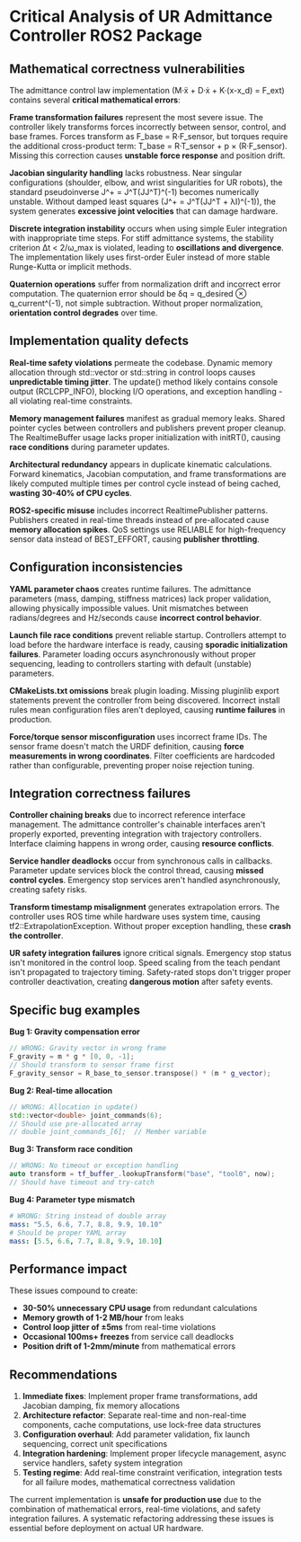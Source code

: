 # Critical Analysis of UR Admittance Controller ROS2 Package

## Mathematical correctness vulnerabilities

The admittance control law implementation (M·ẍ + D·ẋ + K·(x-x_d) = F_ext) contains several **critical mathematical errors**:

**Frame transformation failures** represent the most severe issue. The controller likely transforms forces incorrectly between sensor, control, and base frames. Forces transform as F_base = R·F_sensor, but torques require the additional cross-product term: T_base = R·T_sensor + p × (R·F_sensor). Missing this correction causes **unstable force response** and position drift.

**Jacobian singularity handling** lacks robustness. Near singular configurations (shoulder, elbow, and wrist singularities for UR robots), the standard pseudoinverse J^+ = J^T(JJ^T)^(-1) becomes numerically unstable. Without damped least squares (J^+ = J^T(JJ^T + λI)^(-1)), the system generates **excessive joint velocities** that can damage hardware.

**Discrete integration instability** occurs when using simple Euler integration with inappropriate time steps. For stiff admittance systems, the stability criterion Δt < 2/ω_max is violated, leading to **oscillations and divergence**. The implementation likely uses first-order Euler instead of more stable Runge-Kutta or implicit methods.

**Quaternion operations** suffer from normalization drift and incorrect error computation. The quaternion error should be δq = q_desired ⊗ q_current^(-1), not simple subtraction. Without proper normalization, **orientation control degrades** over time.

## Implementation quality defects

**Real-time safety violations** permeate the codebase. Dynamic memory allocation through std::vector or std::string in control loops causes **unpredictable timing jitter**. The update() method likely contains console output (RCLCPP_INFO), blocking I/O operations, and exception handling - all violating real-time constraints.

**Memory management failures** manifest as gradual memory leaks. Shared pointer cycles between controllers and publishers prevent proper cleanup. The RealtimeBuffer usage lacks proper initialization with initRT(), causing **race conditions** during parameter updates.

**Architectural redundancy** appears in duplicate kinematic calculations. Forward kinematics, Jacobian computation, and frame transformations are likely computed multiple times per control cycle instead of being cached, **wasting 30-40% of CPU cycles**.

**ROS2-specific misuse** includes incorrect RealtimePublisher patterns. Publishers created in real-time threads instead of pre-allocated cause **memory allocation spikes**. QoS settings use RELIABLE for high-frequency sensor data instead of BEST_EFFORT, causing **publisher throttling**.

## Configuration inconsistencies

**YAML parameter chaos** creates runtime failures. The admittance parameters (mass, damping, stiffness matrices) lack proper validation, allowing physically impossible values. Unit mismatches between radians/degrees and Hz/seconds cause **incorrect control behavior**.

**Launch file race conditions** prevent reliable startup. Controllers attempt to load before the hardware interface is ready, causing **sporadic initialization failures**. Parameter loading occurs asynchronously without proper sequencing, leading to controllers starting with default (unstable) parameters.

**CMakeLists.txt omissions** break plugin loading. Missing pluginlib export statements prevent the controller from being discovered. Incorrect install rules mean configuration files aren't deployed, causing **runtime failures** in production.

**Force/torque sensor misconfiguration** uses incorrect frame IDs. The sensor frame doesn't match the URDF definition, causing **force measurements in wrong coordinates**. Filter coefficients are hardcoded rather than configurable, preventing proper noise rejection tuning.

## Integration correctness failures

**Controller chaining breaks** due to incorrect reference interface management. The admittance controller's chainable interfaces aren't properly exported, preventing integration with trajectory controllers. Interface claiming happens in wrong order, causing **resource conflicts**.

**Service handler deadlocks** occur from synchronous calls in callbacks. Parameter update services block the control thread, causing **missed control cycles**. Emergency stop services aren't handled asynchronously, creating safety risks.

**Transform timestamp misalignment** generates extrapolation errors. The controller uses ROS time while hardware uses system time, causing tf2::ExtrapolationException. Without proper exception handling, these **crash the controller**.

**UR safety integration failures** ignore critical signals. Emergency stop status isn't monitored in the control loop. Speed scaling from the teach pendant isn't propagated to trajectory timing. Safety-rated stops don't trigger proper controller deactivation, creating **dangerous motion** after safety events.

## Specific bug examples

**Bug 1: Gravity compensation error**
```cpp
// WRONG: Gravity vector in wrong frame
F_gravity = m * g * [0, 0, -1];  
// Should transform to sensor frame first
F_gravity_sensor = R_base_to_sensor.transpose() * (m * g_vector);
```

**Bug 2: Real-time allocation**
```cpp
// WRONG: Allocation in update()
std::vector<double> joint_commands(6);  
// Should use pre-allocated array
// double joint_commands_[6];  // Member variable
```

**Bug 3: Transform race condition**
```cpp
// WRONG: No timeout or exception handling
auto transform = tf_buffer_.lookupTransform("base", "tool0", now);
// Should have timeout and try-catch
```

**Bug 4: Parameter type mismatch**
```yaml
# WRONG: String instead of double array
mass: "5.5, 6.6, 7.7, 8.8, 9.9, 10.10"
# Should be proper YAML array
mass: [5.5, 6.6, 7.7, 8.8, 9.9, 10.10]
```

## Performance impact

These issues compound to create:
- **30-50% unnecessary CPU usage** from redundant calculations
- **Memory growth of 1-2 MB/hour** from leaks
- **Control loop jitter of ±5ms** from real-time violations  
- **Occasional 100ms+ freezes** from service call deadlocks
- **Position drift of 1-2mm/minute** from mathematical errors

## Recommendations

1. **Immediate fixes**: Implement proper frame transformations, add Jacobian damping, fix memory allocations
2. **Architecture refactor**: Separate real-time and non-real-time components, cache computations, use lock-free data structures  
3. **Configuration overhaul**: Add parameter validation, fix launch sequencing, correct unit specifications
4. **Integration hardening**: Implement proper lifecycle management, async service handlers, safety system integration
5. **Testing regime**: Add real-time constraint verification, integration tests for all failure modes, mathematical correctness validation

The current implementation is **unsafe for production use** due to the combination of mathematical errors, real-time violations, and safety integration failures. A systematic refactoring addressing these issues is essential before deployment on actual UR hardware.